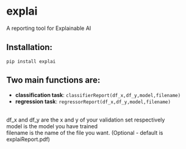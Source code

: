 # explai
A reporting tool for Explainable AI


## Installation:

```
pip install explai
```

## Two main functions are:
* **classification task**: `classifierReport(df_x,df_y,model,filename)`
* **regression task**: `regressorReport(df_x,df_y,model,filename)`

</br> df_x and df_y are the x and y of your validation set respectively
</br> model is the model you have trained
</br> filename is the name of the file you want. (Optional - default is explaiReport.pdf)
